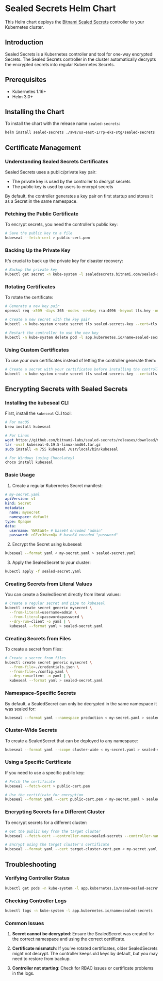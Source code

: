 # Sealed Secrets Helm Chart

This Helm chart deploys the [Bitnami Sealed Secrets](https://github.com/bitnami-labs/sealed-secrets) controller to your Kubernetes cluster.

## Introduction

Sealed Secrets is a Kubernetes controller and tool for one-way encrypted Secrets. The Sealed Secrets controller in the cluster automatically decrypts the encrypted secrets into regular Kubernetes Secrets.

## Prerequisites

- Kubernetes 1.16+
- Helm 3.0+

## Installing the Chart

To install the chart with the release name `sealed-secrets`:

```bash
helm install sealed-secrets ./aws/us-east-1/rp-eks-stg/sealed-secrets
```

## Certificate Management

### Understanding Sealed Secrets Certificates

Sealed Secrets uses a public/private key pair:

- The private key is used by the controller to decrypt secrets
- The public key is used by users to encrypt secrets

By default, the controller generates a key pair on first startup and stores it as a Secret in the same namespace.

### Fetching the Public Certificate

To encrypt secrets, you need the controller's public key:

```bash
# Save the public key to a file
kubeseal --fetch-cert > public-cert.pem

```

### Backing Up the Private Key

It's crucial to back up the private key for disaster recovery:

```bash
# Backup the private key
kubectl get secret -n kube-system -l sealedsecrets.bitnami.com/sealed-secrets-key -o yaml > sealed-secrets-key.yaml
```

### Rotating Certificates

To rotate the certificate:

```bash
# Generate a new key pair
openssl req -x509 -days 365 -nodes -newkey rsa:4096 -keyout tls.key -out tls.crt -subj "/CN=sealed-secret/O=sealed-secret"

# Create a new secret with the key pair
kubectl -n kube-system create secret tls sealed-secrets-key --cert=tls.crt --key=tls.key --dry-run=client -o yaml | kubectl apply -f -

# Restart the controller to use the new key
kubectl -n kube-system delete pod -l app.kubernetes.io/name=sealed-secrets
```

### Using Custom Certificates

To use your own certificates instead of letting the controller generate them:

```bash
# Create a secret with your certificates before installing the controller
kubectl -n kube-system create secret tls sealed-secrets-key --cert=tls.crt --key=tls.key
```

## Encrypting Secrets with Sealed Secrets

### Installing the kubeseal CLI

First, install the `kubeseal` CLI tool:

```bash
# For macOS
brew install kubeseal

# For Linux
wget https://github.com/bitnami-labs/sealed-secrets/releases/download/v0.19.5/kubeseal-0.19.5-linux-amd64.tar.gz
tar -xvzf kubeseal-0.19.5-linux-amd64.tar.gz
sudo install -m 755 kubeseal /usr/local/bin/kubeseal

# For Windows (using Chocolatey)
choco install kubeseal
```

### Basic Usage

1. Create a regular Kubernetes Secret manifest:

```yaml
# my-secret.yaml
apiVersion: v1
kind: Secret
metadata:
  name: mysecret
  namespace: default
type: Opaque
data:
  username: YWRtaW4= # base64 encoded "admin"
  password: cGFzc3dvcmQ= # base64 encoded "password"
```

2. Encrypt the Secret using kubeseal:

```bash
kubeseal --format yaml < my-secret.yaml > sealed-secret.yaml
```

3. Apply the SealedSecret to your cluster:

```bash
kubectl apply -f sealed-secret.yaml
```

### Creating Secrets from Literal Values

You can create a SealedSecret directly from literal values:

```bash
# Create a regular secret and pipe to kubeseal
kubectl create secret generic mysecret \
  --from-literal=username=admin \
  --from-literal=password=password \
  --dry-run=client -o yaml | \
  kubeseal --format yaml > sealed-secret.yaml
```

### Creating Secrets from Files

To create a secret from files:

```bash
# Create a secret from files
kubectl create secret generic mysecret \
  --from-file=./credentials.json \
  --from-file=./config.yaml \
  --dry-run=client -o yaml | \
  kubeseal --format yaml > sealed-secret.yaml
```

### Namespace-Specific Secrets

By default, a SealedSecret can only be decrypted in the same namespace it was sealed for:

```bash
kubeseal --format yaml --namespace production < my-secret.yaml > sealed-secret.yaml
```

### Cluster-Wide Secrets

To create a SealedSecret that can be deployed to any namespace:

```bash
kubeseal --format yaml --scope cluster-wide < my-secret.yaml > sealed-secret.yaml
```

### Using a Specific Certificate

If you need to use a specific public key:

```bash
# Fetch the certificate
kubeseal --fetch-cert > public-cert.pem

# Use the certificate for encryption
kubeseal --format yaml --cert public-cert.pem < my-secret.yaml > sealed-secret.yaml
```

### Encrypting Secrets for a Different Cluster

To encrypt secrets for a different cluster:

```bash
# Get the public key from the target cluster
kubeseal --fetch-cert --controller-name=sealed-secrets --controller-namespace=kube-system > target-cluster-cert.pem

# Encrypt using the target cluster's certificate
kubeseal --format yaml --cert target-cluster-cert.pem < my-secret.yaml > sealed-secret.yaml
```

## Troubleshooting

### Verifying Controller Status

```bash
kubectl get pods -n kube-system -l app.kubernetes.io/name=sealed-secrets
```

### Checking Controller Logs

```bash
kubectl logs -n kube-system -l app.kubernetes.io/name=sealed-secrets
```

### Common Issues

1. **Secret cannot be decrypted**: Ensure the SealedSecret was created for the correct namespace and using the correct certificate.

2. **Certificate mismatch**: If you've rotated certificates, older SealedSecrets might not decrypt. The controller keeps old keys by default, but you may need to restore from backup.

3. **Controller not starting**: Check for RBAC issues or certificate problems in the logs.
